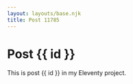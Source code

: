```yaml
---
layout: layouts/base.njk
title: Post 11785
---
```


# Post {{ id }}

This is post {{ id }} in my Eleventy project.
